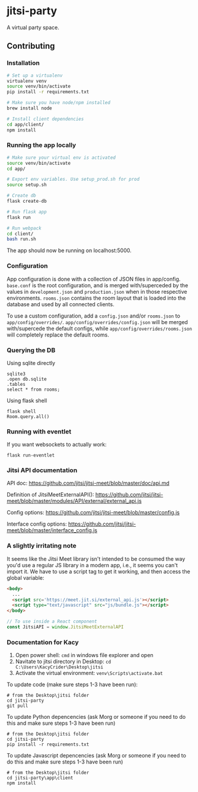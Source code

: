 # jitsi-party

A virtual party space.

## Contributing

### Installation
```bash
# Set up a virtualenv
virtualenv venv
source venv/bin/activate
pip install -r requirements.txt

# Make sure you have node/npm installed
brew install node

# Install client dependencies
cd app/client/
npm install
```

### Running the app locally
```bash
# Make sure your virtual env is activated
source venv/bin/activate
cd app/

# Export env variables. Use setup_prod.sh for prod
source setup.sh

# Create db
flask create-db

# Run flask app
flask run

# Run webpack
cd client/
bash run.sh
```

The app should now be running on localhost:5000.

### Configuration

App configuration is done with a collection of JSON files in app/config.
`base.conf` is the root configuration, and is merged with/superceded by the values in `development.json` and `production.json` when in those respective environments.
`rooms.json` contains the room layout that is loaded into the database and used by all connected clients.

To use a custom configuration, add a `config.json` and/or `rooms.json` to `app/config/overrides/`.
`app/config/overrides/config.json` will be merged with/supercede the default configs, while `app/config/overrides/rooms.json` will completely replace the default rooms.

### Querying the DB
Using sqlite directly
```
sqlite3
.open db.sqlite
.tables
select * from rooms;
```

Using flask shell
```
flask shell
Room.query.all()
```

### Running with eventlet
If you want websockets to actually work:
```
flask run-eventlet
```


### Jitsi API documentation
API doc:
https://github.com/jitsi/jitsi-meet/blob/master/doc/api.md

Definition of JitsiMeetExternalAPI():
https://github.com/jitsi/jitsi-meet/blob/master/modules/API/external/external_api.js

Config options:
https://github.com/jitsi/jitsi-meet/blob/master/config.js

Interface config options:
https://github.com/jitsi/jitsi-meet/blob/master/interface_config.js

### A slightly irritating note
It seems like the Jitsi Meet library isn't intended to be consumed the way you'd use a regular JS library in a modern app, i.e., it seems you can't import it. We have to use a script tag to get it working, and then access the global variable:
```html
<body>
  ...
  <script src='https://meet.jit.si/external_api.js'></script>
  <script type="text/javascript" src="js/bundle.js"></script>
</body>
```

```javascript
// To use inside a React component
const JitsiAPI = window.JitsiMeetExternalAPI
```

### Documentation for Kacy
1. Open power shell: `cmd` in windows file explorer and open
2. Navitate to jitsi directory in Desktop: `cd C:\Users\KacyCrider\Desktop\jitsi` 
3. Activate the virtual environment: `venv\Scripts\activate.bat`

To update code (make sure steps 1-3 have been run):
```
# from the Desktop\jitsi folder
cd jitsi-party
git pull
```

To update Python depencencies (ask Morg or someone if you need to do this and make sure steps 1-3 have been run)
```
# from the Desktop\jitsi folder
cd jitsi-party
pip install -r requirements.txt
```

To update Javascript depencencies (ask Morg or someone if you need to do this and make sure steps 1-3 have been run)
```
# from the Desktop\jitsi folder
cd jitsi-party\app\client
npm install
```
